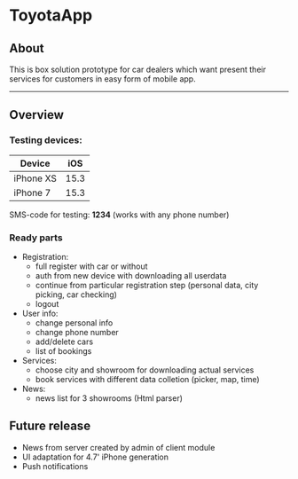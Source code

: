 # ToyotaApp

## About

This is box solution prototype for car dealers which want present their services for customers in easy form of mobile app.

---

## Overview

### Testing devices:

| Device | iOS |
|-|-|
| iPhone XS | 15.3 |
| iPhone 7 | 15.3 |

SMS-code for testing: **1234** (works with any phone number)

### Ready parts

- Registration:
  - full register with car or without
  - auth from new device with downloading all userdata
  - continue from particular registration step (personal data, city picking, car checking)
  - logout
- User info:
  - change personal info
  - change phone number
  - add/delete cars
  - list of bookings
- Services:
  - choose city and showroom for downloading actual services
  - book services with different data colletion (picker, map, time)
- News:
  - news list for 3 showrooms (Html parser)

## Future release

- News from server created by admin of client module
- UI adaptation for 4.7' iPhone generation
- Push notifications
